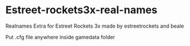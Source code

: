 # Estreet-rockets3x-real-names
Realnames Extra for Estreet Rockets 3x made by estreetrockets and beale

Put .cfg file anywhere inside gamedata folder
